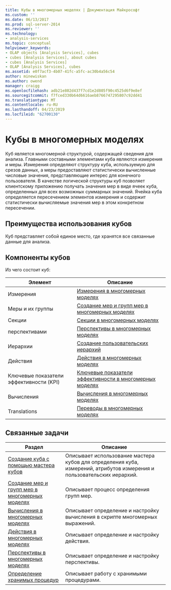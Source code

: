 ```yaml
---
title: Кубы в многомерных моделях | Документация Майкрософт
ms.custom: ''
ms.date: 06/13/2017
ms.prod: sql-server-2014
ms.reviewer: ''
ms.technology:
- analysis-services
ms.topic: conceptual
helpviewer_keywords:
- OLAP objects [Analysis Services], cubes
- cubes [Analysis Services], about cubes
- cubes [Analysis Services]
- OLAP [Analysis Services], cubes
ms.assetid: e0f7acf3-4b07-41fc-a5fc-ac30b4a56c54
author: minewiskan
ms.author: owend
manager: craigg
ms.openlocfilehash: adb21e802d437f7cd1e2d805f90c4525d6f9e8ef
ms.sourcegitcommit: f7fced330b64d6616aeb8766747295807c92dd41
ms.translationtype: MT
ms.contentlocale: ru-RU
ms.lasthandoff: 04/23/2019
ms.locfileid: "62700130"
---
```

# <a name="cubes-in-multidimensional-models"></a>Кубы в многомерных моделях
  Куб является многомерной структурой, содержащей сведения для анализа. Главными составными элементами куба являются измерения и меры. Измерения определяют структуру куба, используемую для срезов данных, а меры предоставляют статистически вычисленные числовые значения, представляющие интерес для конечного пользователя. В качестве логической структуры куб позволяет клиентскому приложению получать значения мер в виде ячеек куба, определенных для всех возможных суммарных значений. Ячейка куба определяется пересечением элементов измерения и содержит статистически вычисляемые значения мер в этом конкретном пересечении.  
  
## <a name="benefits-of-using-cubes"></a>Преимущества использования кубов  
 Куб представляет собой единое место, где хранятся все связанные данные для анализа.  
  
## <a name="components-of-cubes"></a>Компоненты кубов  
 Из чего состоит куб:  
  
|Элемент|Описание|  
|-------------|-----------------|  
|Измерения|[Измерения в многомерных моделях](dimensions-in-multidimensional-models.md)|  
|Меры и их группы|[Создание мер и групп мер в многомерных моделях](create-measures-and-measure-groups-in-multidimensional-models.md)|  
|Секции|[Секции в многомерных моделях](partitions-in-multidimensional-models.md)|  
|перспективами|[Перспективы в многомерных моделях](perspectives-in-multidimensional-models.md)|  
|Иерархии|[Создание пользовательских иерархий](user-defined-hierarchies-create.md)|  
|Действия|[Действия в многомерных моделях](actions-in-multidimensional-models.md)|  
|Ключевые показатели эффективности (KPI)|[Ключевые показатели эффективности в многомерных моделях](key-performance-indicators-kpis-in-multidimensional-models.md)|  
|Вычисления|[Вычисления в многомерных моделях](calculations-in-multidimensional-models.md)|  
|Translations|[Переводы в многомерных моделях](translations-in-multidimensional-models-analysis-services.md)|  
  
## <a name="related-tasks"></a>Связанные задачи  
  
|Раздел|Описание|  
|-----------|-----------------|  
|[Создание куба с помощью мастера кубов](create-a-cube-using-the-cube-wizard.md)|Описывает использование мастера кубов для определения куба, измерений, атрибутов измерения и пользовательских иерархий.|  
|[Создание мер и групп мер в многомерных моделях](create-measures-and-measure-groups-in-multidimensional-models.md)|Описывает процесс определения групп мер.|  
|[Вычисления в многомерных моделях](calculations-in-multidimensional-models.md)|Описывает определение и настройку вычисления в скрипте многомерных выражений.|  
|[Действия в многомерных моделях](actions-in-multidimensional-models.md)|Описывает определение и настройку действия.|  
|[Перспективы в многомерных моделях](perspectives-in-multidimensional-models.md)|Описывает определение и настройку перспективы.|  
|[Определение хранимых процедур](../multidimensional-models-extending-olap-stored-procedures/defining-stored-procedures.md)|Описывает работу с хранимыми процедурами.|  
  
  
